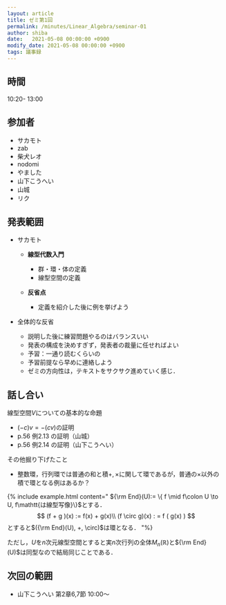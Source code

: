```yaml
---
layout: article
title: ゼミ第1回
permalink: /minutes/Linear_Algebra/seminar-01
author: shiba
date:   2021-05-08 00:00:00 +0900
modify_date: 2021-05-08 00:00:00 +0900
tags: 議事録
---
```



## 時間

10:20- 13:00

## 参加者

- サカモト
- zab
- 柴犬レオ
- nodomi
- やました
- 山下こうへい
- 山城
- リク

## 発表範囲

- サカモト
    - **線型代数入門**

        - 群・環・体の定義
        - 線型空間の定義

    - **反省点**
        - 定義を紹介した後に例を挙げよう
        
    
- 全体的な反省
    - 説明した後に練習問題やるのはバランスいい
    - 発表の構成を決めすぎず，発表者の裁量に任せればよい
    - 予習：一通り読むくらいの
    - 予習前提なら早めに連絡しよう
    - ゼミの方向性は，テキストをサクサク進めていく感じ．

## 話し合い

線型空間$V$についての基本的な命題

- $(-c)v = -(cv)$の証明 
- p.56 例2.13 の証明（山城）
- p.56 例2.14 の証明（山下こうへい）

その他掘り下げたこと

  - 整数環，行列環では普通の和と積$+, \times$に関して環であるが，普通の$\times$以外の積で環となる例はあるか？

{% include example.html content="
${\rm End}(U):= \{ f \mid f\colon U \to U, f\mathtt{は線型写像}\}$とする．
$$
(f + g )(x) := f(x) + g(x)\\
(f \circ g)(x) : = f ( g(x) )
$$
とすると$({\rm End}(U), +, \circ)$は環となる．
"%}

ただし，$U$を$n$次元線型空間とすると実$n$次行列の全体$M_{n}(\mathbb{R})$と${\rm End}(U)$は同型なので結局同じことである．


## 次回の範囲

- 山下こうへい
    第2章6,7節
    10:00～
